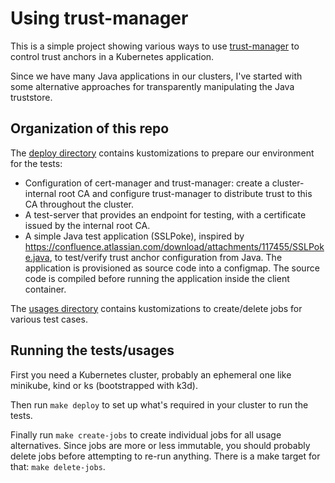 # Using trust-manager

This is a simple project showing various ways to use [trust-manager](https://github.com/cert-manager/trust-manager)
to control trust anchors in a Kubernetes application.

Since we have many Java applications in our clusters, I've started with some alternative approaches for transparently
manipulating the Java truststore.

## Organization of this repo

The [deploy directory](./deploy) contains kustomizations to prepare our environment for the tests:

* Configuration of cert-manager and trust-manager: create a cluster-internal root CA and configure trust-manager
  to distribute trust to this CA throughout the cluster.
* A test-server that provides an endpoint for testing, with a certificate issued by the internal root CA.
* A simple Java test application (SSLPoke), inspired by <https://confluence.atlassian.com/download/attachments/117455/SSLPoke.java>,
  to test/verify trust anchor configuration from Java. The application is provisioned as source code into a configmap.
  The source code is compiled before running the application inside the client container.

The [usages directory](./usages) contains kustomizations to create/delete jobs for various test cases.

## Running the tests/usages

First you need a Kubernetes cluster, probably an ephemeral one like minikube, kind or ks (bootstrapped with k3d).

Then run `make deploy` to set up what's required in your cluster to run the tests.

Finally run `make create-jobs` to create individual jobs for all usage alternatives. Since jobs are more or less immutable,
you should probably delete jobs before attempting to re-run anything. There is a make target for that: `make delete-jobs`.
